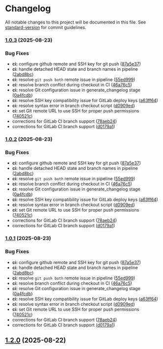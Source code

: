 # Changelog

All notable changes to this project will be documented in this file. See [standard-version](https://github.com/conventional-changelog/standard-version) for commit guidelines.

### [1.0.3](https://gitlab.com/adm.standev/cookiecutter-python-template/compare/v1.3.0...v1.0.3) (2025-08-23)


### Bug Fixes

* **ci:** configure github remote and SSH key for git push ([87a5e37](https://gitlab.com/adm.standev/cookiecutter-python-template/commit/87a5e3707931f4b5cbb9b4d67e3e46b0d049622a))
* **ci:** handle detached HEAD state and branch names in pipeline ([2abd8bc](https://gitlab.com/adm.standev/cookiecutter-python-template/commit/2abd8bc1fd7ac32309a618f4da3add468b32347d))
* **ci:** resolve `git push both` remote issue in pipeline ([55ed999](https://gitlab.com/adm.standev/cookiecutter-python-template/commit/55ed9997807828f39b2e83ee0e4dbd511eb08603))
* **ci:** resolve branch conflict during checkout in CI ([46a76c5](https://gitlab.com/adm.standev/cookiecutter-python-template/commit/46a76c505078086468ceb7bfc431638b5d662b6b))
* **ci:** resolve Git configuration issue in generate_changelog stage ([0a4fcdb](https://gitlab.com/adm.standev/cookiecutter-python-template/commit/0a4fcdb3a883790728345f6963d78946551ae60f))
* **ci:** resolve SSH key compatibility issue for GitLab deploy keys ([a63ff64](https://gitlab.com/adm.standev/cookiecutter-python-template/commit/a63ff6457b2f7a3fa1743e224a678c28c2bdbbbc))
* **ci:** resolve syntax error in branch checkout script ([d0909ed](https://gitlab.com/adm.standev/cookiecutter-python-template/commit/d0909edc29cfb6c5e85149ea7d535ccf30178ce7))
* **ci:** set Git remote URL to use SSH for proper push permissions ([740521c](https://gitlab.com/adm.standev/cookiecutter-python-template/commit/740521cf7f4e7b3cf0d3b29645ac18e91219bd54))
* corrections for GitLab CI branch support ([78aeb24](https://gitlab.com/adm.standev/cookiecutter-python-template/commit/78aeb243441985bdffe7d2f77828c650ade29c87))
* corrections for GitLab CI branch support ([d0179a1](https://gitlab.com/adm.standev/cookiecutter-python-template/commit/d0179a1f2d2489542fb0151d729f4e9ec4c3b25a))

### [1.0.2](https://gitlab.com/adm.standev/cookiecutter-python-template/compare/v1.3.0...v1.0.2) (2025-08-23)


### Bug Fixes

* **ci:** configure github remote and SSH key for git push ([87a5e37](https://gitlab.com/adm.standev/cookiecutter-python-template/commit/87a5e3707931f4b5cbb9b4d67e3e46b0d049622a))
* **ci:** handle detached HEAD state and branch names in pipeline ([2abd8bc](https://gitlab.com/adm.standev/cookiecutter-python-template/commit/2abd8bc1fd7ac32309a618f4da3add468b32347d))
* **ci:** resolve `git push both` remote issue in pipeline ([55ed999](https://gitlab.com/adm.standev/cookiecutter-python-template/commit/55ed9997807828f39b2e83ee0e4dbd511eb08603))
* **ci:** resolve branch conflict during checkout in CI ([46a76c5](https://gitlab.com/adm.standev/cookiecutter-python-template/commit/46a76c505078086468ceb7bfc431638b5d662b6b))
* **ci:** resolve Git configuration issue in generate_changelog stage ([0a4fcdb](https://gitlab.com/adm.standev/cookiecutter-python-template/commit/0a4fcdb3a883790728345f6963d78946551ae60f))
* **ci:** resolve SSH key compatibility issue for GitLab deploy keys ([a63ff64](https://gitlab.com/adm.standev/cookiecutter-python-template/commit/a63ff6457b2f7a3fa1743e224a678c28c2bdbbbc))
* **ci:** resolve syntax error in branch checkout script ([d0909ed](https://gitlab.com/adm.standev/cookiecutter-python-template/commit/d0909edc29cfb6c5e85149ea7d535ccf30178ce7))
* **ci:** set Git remote URL to use SSH for proper push permissions ([740521c](https://gitlab.com/adm.standev/cookiecutter-python-template/commit/740521cf7f4e7b3cf0d3b29645ac18e91219bd54))
* corrections for GitLab CI branch support ([78aeb24](https://gitlab.com/adm.standev/cookiecutter-python-template/commit/78aeb243441985bdffe7d2f77828c650ade29c87))
* corrections for GitLab CI branch support ([d0179a1](https://gitlab.com/adm.standev/cookiecutter-python-template/commit/d0179a1f2d2489542fb0151d729f4e9ec4c3b25a))

### [1.0.1](https://gitlab.com/adm.standev/cookiecutter-python-template/compare/v1.3.0...v1.0.1) (2025-08-23)


### Bug Fixes

* **ci:** configure github remote and SSH key for git push ([87a5e37](https://gitlab.com/adm.standev/cookiecutter-python-template/commit/87a5e3707931f4b5cbb9b4d67e3e46b0d049622a))
* **ci:** handle detached HEAD state and branch names in pipeline ([2abd8bc](https://gitlab.com/adm.standev/cookiecutter-python-template/commit/2abd8bc1fd7ac32309a618f4da3add468b32347d))
* **ci:** resolve `git push both` remote issue in pipeline ([55ed999](https://gitlab.com/adm.standev/cookiecutter-python-template/commit/55ed9997807828f39b2e83ee0e4dbd511eb08603))
* **ci:** resolve branch conflict during checkout in CI ([46a76c5](https://gitlab.com/adm.standev/cookiecutter-python-template/commit/46a76c505078086468ceb7bfc431638b5d662b6b))
* **ci:** resolve Git configuration issue in generate_changelog stage ([0a4fcdb](https://gitlab.com/adm.standev/cookiecutter-python-template/commit/0a4fcdb3a883790728345f6963d78946551ae60f))
* **ci:** resolve SSH key compatibility issue for GitLab deploy keys ([a63ff64](https://gitlab.com/adm.standev/cookiecutter-python-template/commit/a63ff6457b2f7a3fa1743e224a678c28c2bdbbbc))
* **ci:** resolve syntax error in branch checkout script ([d0909ed](https://gitlab.com/adm.standev/cookiecutter-python-template/commit/d0909edc29cfb6c5e85149ea7d535ccf30178ce7))
* **ci:** set Git remote URL to use SSH for proper push permissions ([740521c](https://gitlab.com/adm.standev/cookiecutter-python-template/commit/740521cf7f4e7b3cf0d3b29645ac18e91219bd54))
* corrections for GitLab CI branch support ([78aeb24](https://gitlab.com/adm.standev/cookiecutter-python-template/commit/78aeb243441985bdffe7d2f77828c650ade29c87))
* corrections for GitLab CI branch support ([d0179a1](https://gitlab.com/adm.standev/cookiecutter-python-template/commit/d0179a1f2d2489542fb0151d729f4e9ec4c3b25a))

## [1.2.0](https://gitlab.com/adm.standev/cookiecutter-python-template/compare/v1.1.0...v1.2.0) (2025-08-22)
